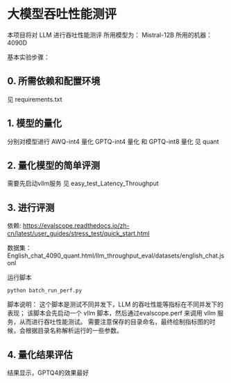 大模型吞吐性能测评
==============
本项目将对 LLM 进行吞吐性能测评
所用模型为： Mistral-12B
所用的机器： 4090D

基本实验步骤：

## 0. 所需依赖和配置环境
见 requirements.txt

## 1. 模型的量化
分别对模型进行 AWQ-int4 量化  GPTQ-int4 量化 和 GPTQ-int8 量化
见 quant 

## 2. 量化模型的简单评测
需要先启动vllm服务
见 easy_test_Latency_Throughput

## 3. 进行评测

依赖: https://evalscope.readthedocs.io/zh-cn/latest/user_guides/stress_test/quick_start.html

数据集：English_chat_4090_quant.html/llm_throughput_eval/datasets/english_chat.jsonl

运行脚本
```
python batch_run_perf.py
```
脚本说明：
这个脚本是测试不同并发下，LLM 的吞吐性能等指标在不同并发下的表现；
该脚本会先启动一个 vllm 脚本，然后通过evalscope.perf 来调用 vllm 服务，从而进行吞吐性能测试。
需要注意保存的目录命名，最终绘制指标图的时候，会根据目录名称解析运行的一些参数。

## 4. 量化结果评估
结果显示，GPTQ4的效果最好


